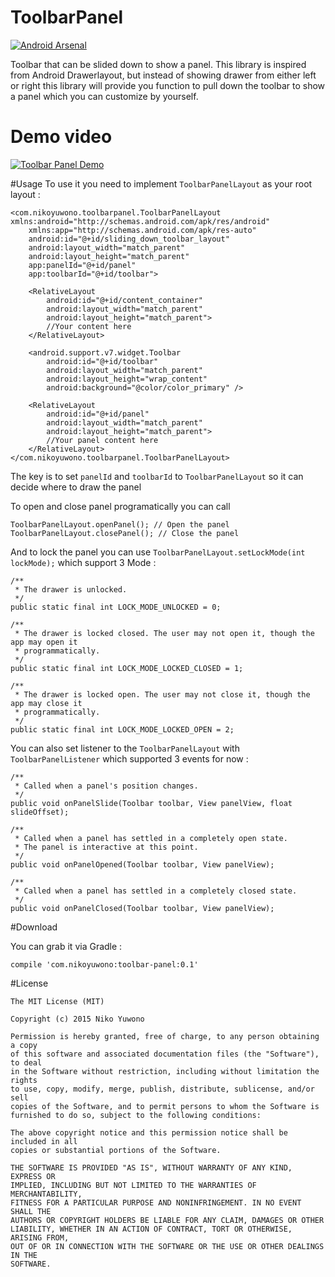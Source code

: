 # ToolbarPanel

[![Android Arsenal](https://img.shields.io/badge/Android%20Arsenal-ToolbarPanel-green.svg?style=true)](https://android-arsenal.com/details/1/2865)

Toolbar that can be slided down to show a panel.
This library is inspired from Android Drawerlayout, but instead of showing drawer from either left or right this library will provide you function to pull down the toolbar to show a panel which you can customize by yourself.

# Demo video
[![Toolbar Panel Demo](http://img.youtube.com/vi/KTPwKYvP6OI/0.jpg)](http://www.youtube.com/watch?v=KTPwKYvP6OI)


#Usage
To use it you need to implement `ToolbarPanelLayout` as your root layout :

```
<com.nikoyuwono.toolbarpanel.ToolbarPanelLayout xmlns:android="http://schemas.android.com/apk/res/android"
    xmlns:app="http://schemas.android.com/apk/res-auto"
    android:id="@+id/sliding_down_toolbar_layout"
    android:layout_width="match_parent"
    android:layout_height="match_parent"
    app:panelId="@+id/panel"
    app:toolbarId="@+id/toolbar">

    <RelativeLayout
        android:id="@+id/content_container"
        android:layout_width="match_parent"
        android:layout_height="match_parent">
        //Your content here
    </RelativeLayout>

    <android.support.v7.widget.Toolbar
        android:id="@+id/toolbar"
        android:layout_width="match_parent"
        android:layout_height="wrap_content"
        android:background="@color/color_primary" />

    <RelativeLayout
        android:id="@+id/panel"
        android:layout_width="match_parent"
        android:layout_height="match_parent">
        //Your panel content here
    </RelativeLayout>
</com.nikoyuwono.toolbarpanel.ToolbarPanelLayout>
```

The key is to set `panelId` and `toolbarId` to `ToolbarPanelLayout` so it can decide where to draw the panel

To open and close panel programatically you can call

```
ToolbarPanelLayout.openPanel(); // Open the panel
ToolbarPanelLayout.closePanel(); // Close the panel
```

And to lock the panel you can use `ToolbarPanelLayout.setLockMode(int lockMode);`
which support 3 Mode :

```
/**
 * The drawer is unlocked.
 */
public static final int LOCK_MODE_UNLOCKED = 0;

/**
 * The drawer is locked closed. The user may not open it, though the app may open it
 * programmatically.
 */
public static final int LOCK_MODE_LOCKED_CLOSED = 1;

/**
 * The drawer is locked open. The user may not close it, though the app may close it
 * programmatically.
 */
public static final int LOCK_MODE_LOCKED_OPEN = 2;
```

You can also set listener to the `ToolbarPanelLayout` with `ToolbarPanelListener` which supported 3 events for now :

```
/**
 * Called when a panel's position changes.
 */
public void onPanelSlide(Toolbar toolbar, View panelView, float slideOffset);

/**
 * Called when a panel has settled in a completely open state.
 * The panel is interactive at this point.
 */
public void onPanelOpened(Toolbar toolbar, View panelView);

/**
 * Called when a panel has settled in a completely closed state.
 */
public void onPanelClosed(Toolbar toolbar, View panelView);
```

#Download

You can grab it via Gradle :

```
compile 'com.nikoyuwono:toolbar-panel:0.1'
```

#License

    The MIT License (MIT)

    Copyright (c) 2015 Niko Yuwono

    Permission is hereby granted, free of charge, to any person obtaining a copy
    of this software and associated documentation files (the "Software"), to deal
    in the Software without restriction, including without limitation the rights
    to use, copy, modify, merge, publish, distribute, sublicense, and/or sell
    copies of the Software, and to permit persons to whom the Software is
    furnished to do so, subject to the following conditions:

    The above copyright notice and this permission notice shall be included in all
    copies or substantial portions of the Software.

    THE SOFTWARE IS PROVIDED "AS IS", WITHOUT WARRANTY OF ANY KIND, EXPRESS OR
    IMPLIED, INCLUDING BUT NOT LIMITED TO THE WARRANTIES OF MERCHANTABILITY,
    FITNESS FOR A PARTICULAR PURPOSE AND NONINFRINGEMENT. IN NO EVENT SHALL THE
    AUTHORS OR COPYRIGHT HOLDERS BE LIABLE FOR ANY CLAIM, DAMAGES OR OTHER
    LIABILITY, WHETHER IN AN ACTION OF CONTRACT, TORT OR OTHERWISE, ARISING FROM,
    OUT OF OR IN CONNECTION WITH THE SOFTWARE OR THE USE OR OTHER DEALINGS IN THE
    SOFTWARE.

